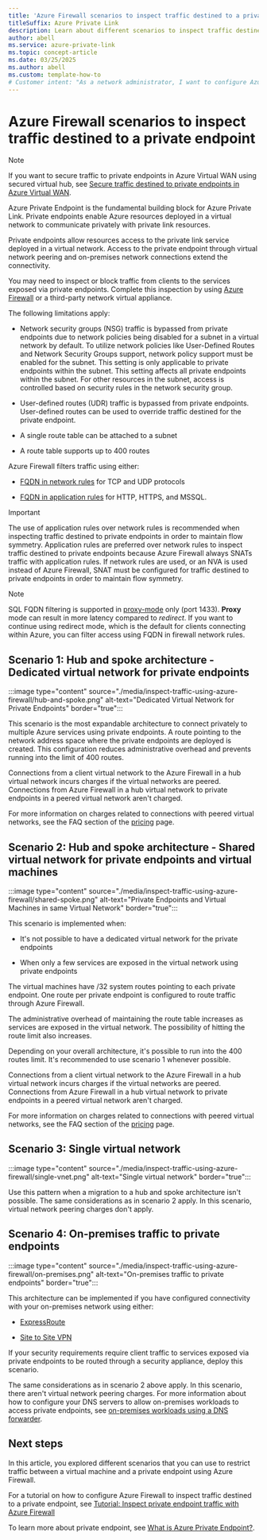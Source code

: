 ```yaml
---
title: 'Azure Firewall scenarios to inspect traffic destined to a private endpoint'
titleSuffix: Azure Private Link
description: Learn about different scenarios to inspect traffic destined to a private endpoint using Azure Firewall.
author: abell
ms.service: azure-private-link
ms.topic: concept-article
ms.date: 03/25/2025
ms.author: abell
ms.custom: template-how-to
# Customer intent: "As a network administrator, I want to configure Azure Firewall to inspect and control traffic to private endpoints, so that I can enhance security and comply with organizational policies for data access and network safety."
---
```


# Azure Firewall scenarios to inspect traffic destined to a private endpoint

> [!NOTE]
> If you want to secure traffic to private endpoints in Azure Virtual WAN using secured virtual hub, see [Secure traffic destined to private endpoints in Azure Virtual WAN](../firewall-manager/private-link-inspection-secure-virtual-hub.md).

Azure Private Endpoint is the fundamental building block for Azure Private Link. Private endpoints enable Azure resources deployed in a virtual network to communicate privately with private link resources.

Private endpoints allow resources access to the private link service deployed in a virtual network. Access to the private endpoint through virtual network peering and on-premises network connections extend the connectivity.

You may need to inspect or block traffic from clients to the services exposed via private endpoints. Complete this inspection by using [Azure Firewall](../firewall/overview.md) or a third-party network virtual appliance.

The following limitations apply:

* Network security groups (NSG) traffic is bypassed from private endpoints due to network policies being disabled for a subnet in a virtual network by default. To utilize network policies like User-Defined Routes and Network Security Groups support, network policy support must be enabled for the subnet. This setting is only applicable to private endpoints within the subnet. This setting affects all private endpoints within the subnet. For other resources in the subnet, access is controlled based on security rules in the network security group.

* User-defined routes (UDR) traffic is bypassed from private endpoints. User-defined routes can be used to override traffic destined for the private endpoint.

* A single route table can be attached to a subnet

* A route table supports up to 400 routes

Azure Firewall filters traffic using either:

* [FQDN in network rules](../firewall/fqdn-filtering-network-rules.md) for TCP and UDP protocols

* [FQDN in application rules](../firewall/features.md#application-fqdn-filtering-rules) for HTTP, HTTPS, and MSSQL.

> [!IMPORTANT]
> The use of application rules over network rules is recommended when inspecting traffic destined to private endpoints in order to maintain flow symmetry. Application rules are preferred over network rules to inspect traffic destined to private endpoints because Azure Firewall always SNATs traffic with application rules. If network rules are used, or an NVA is used instead of Azure Firewall, SNAT must be configured for traffic destined to private endpoints in order to maintain flow symmetry.

> [!NOTE]
> SQL FQDN filtering is supported in [proxy-mode](/azure/azure-sql/database/connectivity-architecture#connection-policy) only (port 1433). **Proxy** mode can result in more latency compared to *redirect*. If you want to continue using redirect mode, which is the default for clients connecting within Azure, you can filter access using FQDN in firewall network rules.

## Scenario 1: Hub and spoke architecture - Dedicated virtual network for private endpoints

:::image type="content" source="./media/inspect-traffic-using-azure-firewall/hub-and-spoke.png" alt-text="Dedicated Virtual Network for Private Endpoints" border="true":::

This scenario is the most expandable architecture to connect privately to multiple Azure services using private endpoints. A route pointing to the network address space where the private endpoints are deployed is created. This configuration reduces administrative overhead and prevents running into the limit of 400 routes.

Connections from a client virtual network to the Azure Firewall in a hub virtual network incurs charges if the virtual networks are peered. Connections from Azure Firewall in a hub virtual network to private endpoints in a peered virtual network aren't charged.

For more information on charges related to connections with peered virtual networks, see the FAQ section of the [pricing](https://azure.microsoft.com/pricing/details/private-link/) page.

## Scenario 2: Hub and spoke architecture - Shared virtual network for private endpoints and virtual machines

:::image type="content" source="./media/inspect-traffic-using-azure-firewall/shared-spoke.png" alt-text="Private Endpoints and Virtual Machines in same Virtual Network" border="true":::

This scenario is implemented when:

* It's not possible to have a dedicated virtual network for the private endpoints

* When only a few services are exposed in the virtual network using private endpoints

The virtual machines have /32 system routes pointing to each private endpoint. One route per private endpoint is configured to route traffic through Azure Firewall.

The administrative overhead of maintaining the route table increases as services are exposed in the virtual network. The possibility of hitting the route limit also increases.

Depending on your overall architecture, it's possible to run into the 400 routes limit. It's recommended to use scenario 1 whenever possible.

Connections from a client virtual network to the Azure Firewall in a hub virtual network incurs charges if the virtual networks are peered. Connections from Azure Firewall in a hub virtual network to private endpoints in a peered virtual network aren't charged.

For more information on charges related to connections with peered virtual networks, see the FAQ section of the [pricing](https://azure.microsoft.com/pricing/details/private-link/) page.

## Scenario 3: Single virtual network

:::image type="content" source="./media/inspect-traffic-using-azure-firewall/single-vnet.png" alt-text="Single virtual network" border="true":::

Use this pattern when a migration to a hub and spoke architecture isn't possible. The same considerations as in scenario 2 apply. In this scenario, virtual network peering charges don't apply.

## Scenario 4: On-premises traffic to private endpoints

:::image type="content" source="./media/inspect-traffic-using-azure-firewall/on-premises.png" alt-text="On-premises traffic to private endpoints" border="true":::

This architecture can be implemented if you have configured connectivity with your on-premises network using either:

* [ExpressRoute](..\expressroute\expressroute-introduction.md)

* [Site to Site VPN](../vpn-gateway/tutorial-site-to-site-portal.md)

If your security requirements require client traffic to services exposed via private endpoints to be routed through a security appliance, deploy this scenario.

The same considerations as in scenario 2 above apply. In this scenario, there aren't virtual network peering charges. For more information about how to configure your DNS servers to allow on-premises workloads to access private endpoints, see [on-premises workloads using a DNS forwarder](./private-endpoint-dns-integration.md#on-premises-workloads-using-a-dns-forwarder).

## Next steps

In this article, you explored different scenarios that you can use to restrict traffic between a virtual machine and a private endpoint using Azure Firewall.

For a tutorial on how to configure Azure Firewall to inspect traffic destined to a private endpoint, see [Tutorial: Inspect private endpoint traffic with Azure Firewall](tutorial-inspect-traffic-azure-firewall.md)

To learn more about private endpoint, see [What is Azure Private Endpoint?](private-endpoint-overview.md).
